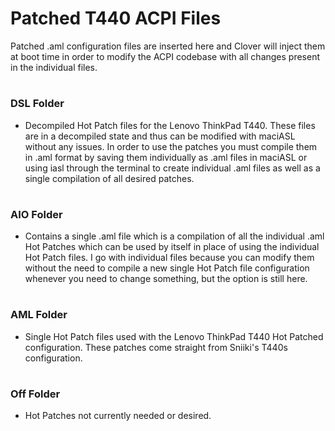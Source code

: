 # Patched T440 ACPI Files

Patched .aml configuration files are inserted here and Clover will inject them at boot time in order to modify the ACPI codebase with all changes present in the individual files. 

#

### DSL Folder

- Decompiled Hot Patch files for the Lenovo ThinkPad T440. These files are in a decompiled state and thus can be modified with maciASL without any issues. In order to use the patches you must compile them in .aml format by saving them individually as .aml files in maciASL or using iasl through the terminal to create individual .aml files as well as a single compilation of all desired patches.

#

### AIO Folder

- Contains a single .aml file which is a compilation of all the individual .aml Hot Patches which can be used by itself in place of using the individual Hot Patch files. I go with individual files because you can modify them without the need to compile a new single Hot Patch file configuration whenever you need to change something, but the option is still here.

#

### AML Folder

- Single Hot Patch files used with the Lenovo ThinkPad T440 Hot Patched configuration. These patches come straight from Sniiki's T440s configuration.

#

### Off Folder

- Hot Patches not currently needed or desired.





